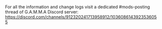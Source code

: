 For all the information and change logs visit a dedicated #mods-posting thread of G.A.M.M.A Discord server: https://discord.com/channels/912320241713958912/1036086143923536055
